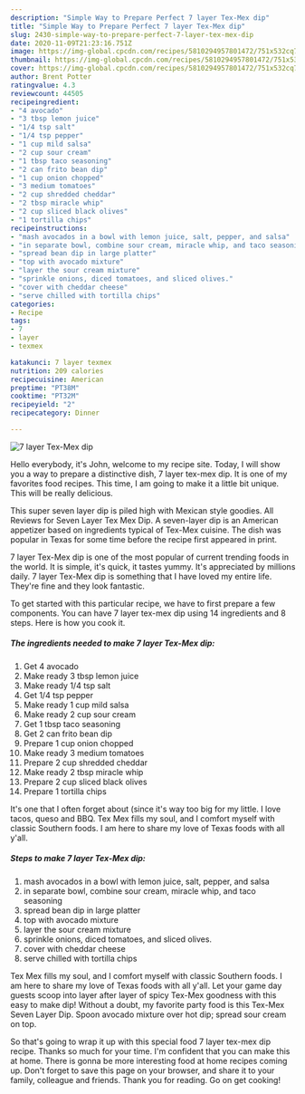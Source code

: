```yaml
---
description: "Simple Way to Prepare Perfect 7 layer Tex-Mex dip"
title: "Simple Way to Prepare Perfect 7 layer Tex-Mex dip"
slug: 2430-simple-way-to-prepare-perfect-7-layer-tex-mex-dip
date: 2020-11-09T21:23:16.751Z
image: https://img-global.cpcdn.com/recipes/5810294957801472/751x532cq70/7-layer-tex-mex-dip-recipe-main-photo.jpg
thumbnail: https://img-global.cpcdn.com/recipes/5810294957801472/751x532cq70/7-layer-tex-mex-dip-recipe-main-photo.jpg
cover: https://img-global.cpcdn.com/recipes/5810294957801472/751x532cq70/7-layer-tex-mex-dip-recipe-main-photo.jpg
author: Brent Potter
ratingvalue: 4.3
reviewcount: 44505
recipeingredient:
- "4 avocado"
- "3 tbsp lemon juice"
- "1/4 tsp salt"
- "1/4 tsp pepper"
- "1 cup mild salsa"
- "2 cup sour cream"
- "1 tbsp taco seasoning"
- "2 can frito bean dip"
- "1 cup onion chopped"
- "3 medium tomatoes"
- "2 cup shredded cheddar"
- "2 tbsp miracle whip"
- "2 cup sliced black olives"
- "1 tortilla chips"
recipeinstructions:
- "mash avocados in a bowl with lemon juice, salt, pepper, and salsa"
- "in separate bowl, combine sour cream, miracle whip, and taco seasoning"
- "spread bean dip in large platter"
- "top with avocado mixture"
- "layer the sour cream mixture"
- "sprinkle onions, diced tomatoes, and sliced olives."
- "cover with cheddar cheese"
- "serve chilled with tortilla chips"
categories:
- Recipe
tags:
- 7
- layer
- texmex

katakunci: 7 layer texmex 
nutrition: 209 calories
recipecuisine: American
preptime: "PT38M"
cooktime: "PT32M"
recipeyield: "2"
recipecategory: Dinner

---
```



![7 layer Tex-Mex dip](https://img-global.cpcdn.com/recipes/5810294957801472/751x532cq70/7-layer-tex-mex-dip-recipe-main-photo.jpg)

Hello everybody, it's John, welcome to my recipe site. Today, I will show you a way to prepare a distinctive dish, 7 layer tex-mex dip. It is one of my favorites food recipes. This time, I am going to make it a little bit unique. This will be really delicious.

This super seven layer dip is piled high with Mexican style goodies. All Reviews for Seven Layer Tex Mex Dip. A seven-layer dip is an American appetizer based on ingredients typical of Tex-Mex cuisine. The dish was popular in Texas for some time before the recipe first appeared in print.

7 layer Tex-Mex dip is one of the most popular of current trending foods in the world. It is simple, it's quick, it tastes yummy. It's appreciated by millions daily. 7 layer Tex-Mex dip is something that I have loved my entire life. They're fine and they look fantastic.


To get started with this particular recipe, we have to first prepare a few components. You can have 7 layer tex-mex dip using 14 ingredients and 8 steps. Here is how you cook it.

<!--inarticleads1-->

##### The ingredients needed to make 7 layer Tex-Mex dip:

1. Get 4 avocado
1. Make ready 3 tbsp lemon juice
1. Make ready 1/4 tsp salt
1. Get 1/4 tsp pepper
1. Make ready 1 cup mild salsa
1. Make ready 2 cup sour cream
1. Get 1 tbsp taco seasoning
1. Get 2 can frito bean dip
1. Prepare 1 cup onion chopped
1. Make ready 3 medium tomatoes
1. Prepare 2 cup shredded cheddar
1. Make ready 2 tbsp miracle whip
1. Prepare 2 cup sliced black olives
1. Prepare 1 tortilla chips


It&#39;s one that I often forget about (since it&#39;s way too big for my little. I love tacos, queso and BBQ. Tex Mex fills my soul, and I comfort myself with classic Southern foods. I am here to share my love of Texas foods with all y&#39;all. 

<!--inarticleads2-->

##### Steps to make 7 layer Tex-Mex dip:

1. mash avocados in a bowl with lemon juice, salt, pepper, and salsa
1. in separate bowl, combine sour cream, miracle whip, and taco seasoning
1. spread bean dip in large platter
1. top with avocado mixture
1. layer the sour cream mixture
1. sprinkle onions, diced tomatoes, and sliced olives.
1. cover with cheddar cheese
1. serve chilled with tortilla chips


Tex Mex fills my soul, and I comfort myself with classic Southern foods. I am here to share my love of Texas foods with all y&#39;all. Let your game day guests scoop into layer after layer of spicy Tex-Mex goodness with this easy to make dip! Without a doubt, my favorite party food is this Tex-Mex Seven Layer Dip. Spoon avocado mixture over hot dip; spread sour cream on top. 

So that's going to wrap it up with this special food 7 layer tex-mex dip recipe. Thanks so much for your time. I'm confident that you can make this at home. There is gonna be more interesting food at home recipes coming up. Don't forget to save this page on your browser, and share it to your family, colleague and friends. Thank you for reading. Go on get cooking!
